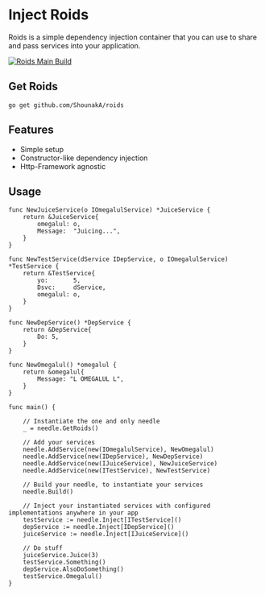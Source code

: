 # Inject Roids

Roids is a simple dependency injection container that you can use to share and pass services into your application.

[![Roids Main Build](https://github.com/ShounakA/roids/actions/workflows/build-test.yml/badge.svg)](https://github.com/ShounakA/roids/actions/workflows/build-test.yml)

## Get Roids
```
go get github.com/ShounakA/roids
```

## Features

- Simple setup
- Constructor-like dependency injection
- Http-Framework agnostic

## Usage

```golang
func NewJuiceService(o IOmegalulService) *JuiceService {
	return &JuiceService{
		omegalul: o,
		Message:  "Juicing...",
	}
}

func NewTestService(dService IDepService, o IOmegalulService) *TestService {
	return &TestService{
		yo:       5,
		Dsvc:     dService,
		omegalul: o,
	}
}

func NewDepService() *DepService {
	return &DepService{
		Do: 5,
	}
}

func NewOmegalul() *omegalul {
	return &omegalul{
		Message: "L OMEGALUL L",
	}
}

func main() {

    // Instantiate the one and only needle
	_ = needle.GetRoids()

    // Add your services
	needle.AddService(new(IOmegalulService), NewOmegalul)
	needle.AddService(new(IDepService), NewDepService)
	needle.AddService(new(IJuiceService), NewJuiceService)
	needle.AddService(new(ITestService), NewTestService)
	
	// Build your needle, to instantiate your services
	needle.Build()

    // Inject your instantiated services with configured implementations anywhere in your app
	testService := needle.Inject[ITestService]()
	depService := needle.Inject[IDepService]()
	juiceService := needle.Inject[IJuiceService]()

	// Do stuff
	juiceService.Juice(3)
	testService.Something()
	depService.AlsoDoSomething()
	testService.Omegalul()
}
```
